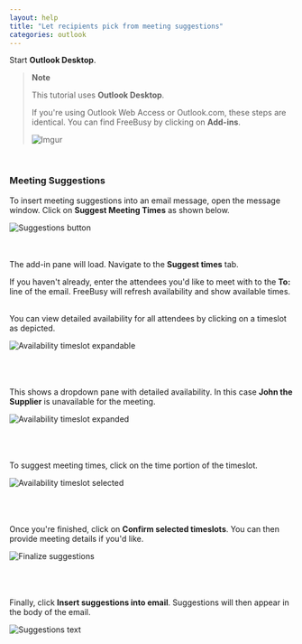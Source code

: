 ```yaml
---
layout: help
title: "Let recipients pick from meeting suggestions"
categories: outlook
---
```


Start **Outlook Desktop**.
<br>

> **Note**
>
> This tutorial uses **Outlook Desktop**.
> 
> If you're using Outlook Web Access or Outlook.com, these steps are identical.
> You can find FreeBusy by clicking on **Add-ins**.
> 
> ![Imgur](http://i.imgur.com/bFdOANU.png)

<br>

### Meeting Suggestions

To insert meeting suggestions into an email message, open the message window.
Click on **Suggest Meeting Times** as shown below.
<br>

![Suggestions button](http://i.imgur.com/sqlmlWy.png)

<br><br>
The add-in pane will load.
Navigate to the **Suggest times** tab.

If you haven't already, enter the attendees you'd like to meet with to the **To:** line of the email.
FreeBusy will refresh availability and show available times.
<br><br>

You can view detailed availability for all attendees by clicking on a timeslot as depicted.
<br>

![Availability timeslot expandable](http://i.imgur.com/JkFwBPT.png)

<br><br><br>
This shows a dropdown pane with detailed availability.
In this case **John the Supplier** is unavailable for the meeting.

![Availability timeslot expanded](http://i.imgur.com/U5DWhUT.png)

<br><br><br>
To suggest meeting times, click on the time portion of the timeslot.

![Availability timeslot selected](http://i.imgur.com/fHNyhgp.png)

<br><br><br>
Once you're finished, click on **Confirm selected timeslots**.
You can then provide meeting details if you'd like.

![Finalize suggestions](http://i.imgur.com/O1u4Han.png)

<br><br><br>
Finally, click **Insert suggestions into email**.
Suggestions will then appear in the body of the email.

![Suggestions text](http://i.imgur.com/XLenm9q.png)
